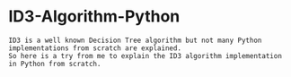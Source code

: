 # ID3-Algorithm-Python
    ID3 is a well known Decision Tree algorithm but not many Python implementations from scratch are explained.
    So here is a try from me to explain the ID3 algorithm implementation in Python from scratch.
